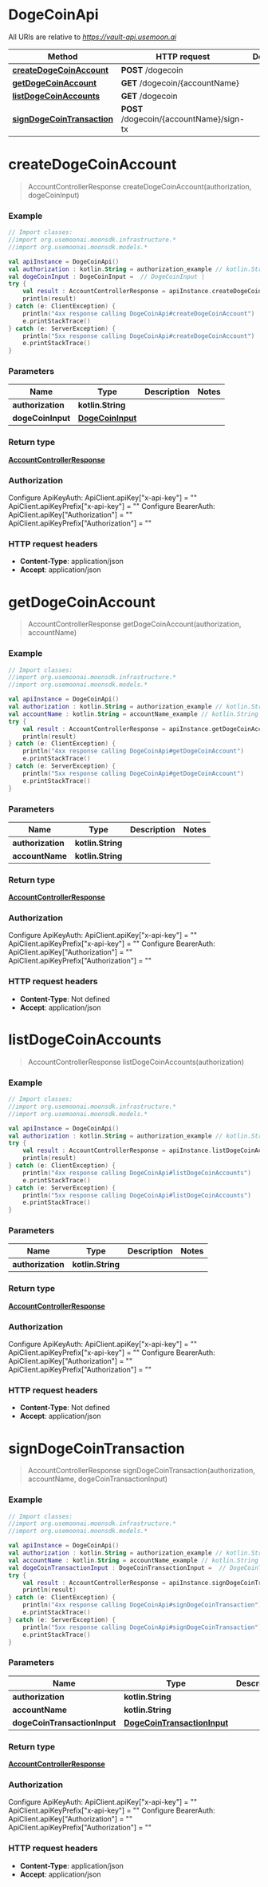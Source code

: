 # DogeCoinApi

All URIs are relative to *https://vault-api.usemoon.ai*

Method | HTTP request | Description
------------- | ------------- | -------------
[**createDogeCoinAccount**](DogeCoinApi.md#createDogeCoinAccount) | **POST** /dogecoin | 
[**getDogeCoinAccount**](DogeCoinApi.md#getDogeCoinAccount) | **GET** /dogecoin/{accountName} | 
[**listDogeCoinAccounts**](DogeCoinApi.md#listDogeCoinAccounts) | **GET** /dogecoin | 
[**signDogeCoinTransaction**](DogeCoinApi.md#signDogeCoinTransaction) | **POST** /dogecoin/{accountName}/sign-tx | 


<a id="createDogeCoinAccount"></a>
# **createDogeCoinAccount**
> AccountControllerResponse createDogeCoinAccount(authorization, dogeCoinInput)



### Example
```kotlin
// Import classes:
//import org.usemoonai.moonsdk.infrastructure.*
//import org.usemoonai.moonsdk.models.*

val apiInstance = DogeCoinApi()
val authorization : kotlin.String = authorization_example // kotlin.String | 
val dogeCoinInput : DogeCoinInput =  // DogeCoinInput | 
try {
    val result : AccountControllerResponse = apiInstance.createDogeCoinAccount(authorization, dogeCoinInput)
    println(result)
} catch (e: ClientException) {
    println("4xx response calling DogeCoinApi#createDogeCoinAccount")
    e.printStackTrace()
} catch (e: ServerException) {
    println("5xx response calling DogeCoinApi#createDogeCoinAccount")
    e.printStackTrace()
}
```

### Parameters

Name | Type | Description  | Notes
------------- | ------------- | ------------- | -------------
 **authorization** | **kotlin.String**|  |
 **dogeCoinInput** | [**DogeCoinInput**](DogeCoinInput.md)|  |

### Return type

[**AccountControllerResponse**](AccountControllerResponse.md)

### Authorization


Configure ApiKeyAuth:
    ApiClient.apiKey["x-api-key"] = ""
    ApiClient.apiKeyPrefix["x-api-key"] = ""
Configure BearerAuth:
    ApiClient.apiKey["Authorization"] = ""
    ApiClient.apiKeyPrefix["Authorization"] = ""

### HTTP request headers

 - **Content-Type**: application/json
 - **Accept**: application/json

<a id="getDogeCoinAccount"></a>
# **getDogeCoinAccount**
> AccountControllerResponse getDogeCoinAccount(authorization, accountName)



### Example
```kotlin
// Import classes:
//import org.usemoonai.moonsdk.infrastructure.*
//import org.usemoonai.moonsdk.models.*

val apiInstance = DogeCoinApi()
val authorization : kotlin.String = authorization_example // kotlin.String | 
val accountName : kotlin.String = accountName_example // kotlin.String | 
try {
    val result : AccountControllerResponse = apiInstance.getDogeCoinAccount(authorization, accountName)
    println(result)
} catch (e: ClientException) {
    println("4xx response calling DogeCoinApi#getDogeCoinAccount")
    e.printStackTrace()
} catch (e: ServerException) {
    println("5xx response calling DogeCoinApi#getDogeCoinAccount")
    e.printStackTrace()
}
```

### Parameters

Name | Type | Description  | Notes
------------- | ------------- | ------------- | -------------
 **authorization** | **kotlin.String**|  |
 **accountName** | **kotlin.String**|  |

### Return type

[**AccountControllerResponse**](AccountControllerResponse.md)

### Authorization


Configure ApiKeyAuth:
    ApiClient.apiKey["x-api-key"] = ""
    ApiClient.apiKeyPrefix["x-api-key"] = ""
Configure BearerAuth:
    ApiClient.apiKey["Authorization"] = ""
    ApiClient.apiKeyPrefix["Authorization"] = ""

### HTTP request headers

 - **Content-Type**: Not defined
 - **Accept**: application/json

<a id="listDogeCoinAccounts"></a>
# **listDogeCoinAccounts**
> AccountControllerResponse listDogeCoinAccounts(authorization)



### Example
```kotlin
// Import classes:
//import org.usemoonai.moonsdk.infrastructure.*
//import org.usemoonai.moonsdk.models.*

val apiInstance = DogeCoinApi()
val authorization : kotlin.String = authorization_example // kotlin.String | 
try {
    val result : AccountControllerResponse = apiInstance.listDogeCoinAccounts(authorization)
    println(result)
} catch (e: ClientException) {
    println("4xx response calling DogeCoinApi#listDogeCoinAccounts")
    e.printStackTrace()
} catch (e: ServerException) {
    println("5xx response calling DogeCoinApi#listDogeCoinAccounts")
    e.printStackTrace()
}
```

### Parameters

Name | Type | Description  | Notes
------------- | ------------- | ------------- | -------------
 **authorization** | **kotlin.String**|  |

### Return type

[**AccountControllerResponse**](AccountControllerResponse.md)

### Authorization


Configure ApiKeyAuth:
    ApiClient.apiKey["x-api-key"] = ""
    ApiClient.apiKeyPrefix["x-api-key"] = ""
Configure BearerAuth:
    ApiClient.apiKey["Authorization"] = ""
    ApiClient.apiKeyPrefix["Authorization"] = ""

### HTTP request headers

 - **Content-Type**: Not defined
 - **Accept**: application/json

<a id="signDogeCoinTransaction"></a>
# **signDogeCoinTransaction**
> AccountControllerResponse signDogeCoinTransaction(authorization, accountName, dogeCoinTransactionInput)



### Example
```kotlin
// Import classes:
//import org.usemoonai.moonsdk.infrastructure.*
//import org.usemoonai.moonsdk.models.*

val apiInstance = DogeCoinApi()
val authorization : kotlin.String = authorization_example // kotlin.String | 
val accountName : kotlin.String = accountName_example // kotlin.String | 
val dogeCoinTransactionInput : DogeCoinTransactionInput =  // DogeCoinTransactionInput | 
try {
    val result : AccountControllerResponse = apiInstance.signDogeCoinTransaction(authorization, accountName, dogeCoinTransactionInput)
    println(result)
} catch (e: ClientException) {
    println("4xx response calling DogeCoinApi#signDogeCoinTransaction")
    e.printStackTrace()
} catch (e: ServerException) {
    println("5xx response calling DogeCoinApi#signDogeCoinTransaction")
    e.printStackTrace()
}
```

### Parameters

Name | Type | Description  | Notes
------------- | ------------- | ------------- | -------------
 **authorization** | **kotlin.String**|  |
 **accountName** | **kotlin.String**|  |
 **dogeCoinTransactionInput** | [**DogeCoinTransactionInput**](DogeCoinTransactionInput.md)|  |

### Return type

[**AccountControllerResponse**](AccountControllerResponse.md)

### Authorization


Configure ApiKeyAuth:
    ApiClient.apiKey["x-api-key"] = ""
    ApiClient.apiKeyPrefix["x-api-key"] = ""
Configure BearerAuth:
    ApiClient.apiKey["Authorization"] = ""
    ApiClient.apiKeyPrefix["Authorization"] = ""

### HTTP request headers

 - **Content-Type**: application/json
 - **Accept**: application/json

